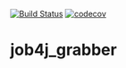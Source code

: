 [![Build Status](https://app.travis-ci.com/denfort50/job4j_grabber.svg?branch=main)](https://app.travis-ci.com/denfort50/job4j_grabber)
[![codecov](https://codecov.io/gh/denfort50/job4j_grabber/branch/master/graph/badge.svg?token=6PIQSBGB6F)](https://codecov.io/gh/denfort50/job4j_grabber)
# job4j_grabber